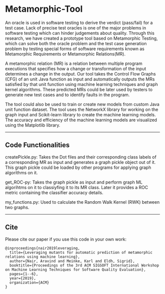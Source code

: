 # Metamorphic-Tool

An oracle is used in software testing to derive the verdict (pass/fail) for a test case. Lack of precise test oracles is one of the major problems in software testing which can hinder judgements about quality. Through this research, we have created a prototype tool based on Metamorphic Testing,  which can solve both the oracle problem and the test case generation problem by testing special forms of software requirements known as Metamorphic Requirements or Metamorphic Relations(MR).

A metamorphic relation (MR) is a relation between multiple program executions that specifies how a change or transformation of the input determines a change in the output. Our tool takes the Control Flow Graphs (CFG) of an unit Java function as input and automatically outputs the MRs satisfied by that unit function using machine learning techniques and graph kernel algorithms. These predicted MRs could be later used by testers to generate new test cases and to identify faults in the program. 

The tool could also be used to train or create new models from custom Java unit function dataset. The tool uses the NetworkX library for working on the graph input and Scikit-learn library to create the machine learning models. The accuracy and efficiency of the machine learning models are visualized using the Matplotlib library. 

----------------------
Code Functionalities
----------------------

createPickle.py: Takes the Dot files and their corresponding class labels of a corresponding MR as input and generates a graph pickle object out of it. This graph pickle could be loaded by other programs for applying graph algorithms on it.

get_ROC-py: Takes the graph pickle as input and perform graph ML algorihtms on it to classiyfing it to its MR class. Later it provides a ROC metric containing the classifier accuracy details.

my_functions.py: Used to calculate the Random Walk Kernel (RWK) between two graphs.


----------------------
Cite
----------------------
Please cite our paper if you use this code in your own work:

```
@inproceedings{nair2019leveraging,
  title={Leveraging mutants for automatic prediction of metamorphic relations using machine learning},
  author={Nair, Aravind and Meinke, Karl and Eldh, Sigrid},
  booktitle={Proceedings of the 3rd ACM SIGSOFT International Workshop on Machine Learning Techniques for Software Quality Evaluation},
  pages={1--6},
  year={2019},
  organization={ACM}
}
```
